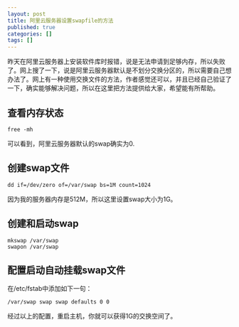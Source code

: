 ```yaml
---
layout: post
title: 阿里云服务器设置swapfile的方法
published: true
categories: []
tags: []
---
```



昨天在阿里云服务器上安装软件库时报错，说是无法申请到足够内存，所以失败了。网上搜了一下，说是阿里云服务器默认是不划分交换分区的，所以需要自己想办法了。网上有一种使用交换文件的方法，作者感觉还可以，并且已经自己验证了一下，确实能够解决问题，所以在这里把方法提供给大家，希望能有所帮助。

## 查看内存状态
```
free -mh
```
可以看到，阿里云服务器默认的swap确实为0.

## 创建swap文件
```
dd if=/dev/zero of=/var/swap bs=1M count=1024
```
因为我的服务器内存是512M，所以这里设置swap大小为1G。

## 创建和启动swap
```
mkswap /var/swap
swapon /var/swap
```

## 配置启动自动挂载swap文件
在/etc/fstab中添加如下一句：
```
/var/swap swap swap defaults 0 0
```

经过以上的配置，重启主机，你就可以获得1G的交换空间了。
